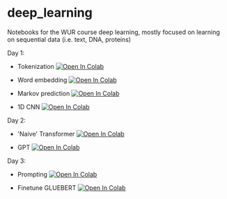 # deep_learning

Notebooks for the WUR course deep learning, mostly focused on learning on sequential data (i.e. text, DNA, proteins)

Day 1:
 
- Tokenization <a target="_blank" href="https://colab.research.google.com/github/holmrenser/deep_learning/blob/main/W3D4_tokenization.ipynb">
  <img src="https://colab.research.google.com/assets/colab-badge.svg" alt="Open In Colab"/>
</a>

- Word embedding <a target="_blank" href="https://colab.research.google.com/github/holmrenser/deep_learning/blob/main/W3D4_word_embeddings.ipynb">
  <img src="https://colab.research.google.com/assets/colab-badge.svg" alt="Open In Colab"/>
</a>

- Markov prediction <a target="_blank" href="https://colab.research.google.com/github/holmrenser/deep_learning/blob/main/W3D4_markov_prediction.ipynb">
  <img src="https://colab.research.google.com/assets/colab-badge.svg" alt="Open In Colab"/>
</a>

- 1D CNN <a target="_blank" href="https://colab.research.google.com/github/holmrenser/deep_learning/blob/main/W3D4_cnn1d.ipynb">
  <img src="https://colab.research.google.com/assets/colab-badge.svg" alt="Open In Colab"/>
</a>



Day 2:

- 'Naive' Transformer <a target="_blank" href="https://colab.research.google.com/github/holmrenser/deep_learning/blob/main/W4D2_naive_transformer.ipynb">
  <img src="https://colab.research.google.com/assets/colab-badge.svg" alt="Open In Colab"/>
</a>

- GPT <a target="_blank" href="https://colab.research.google.com/github/holmrenser/deep_learning/blob/main/W4D2_GPT.ipynb">
  <img src="https://colab.research.google.com/assets/colab-badge.svg" alt="Open In Colab"/>
</a>

Day 3:

- Prompting <a target="_blank" href="https://colab.research.google.com/github/holmrenser/deep_learning/blob/main/W4D3_prompting.ipynb">
  <img src="https://colab.research.google.com/assets/colab-badge.svg" alt="Open In Colab"/>
</a>

- Finetune GLUEBERT <a target="_blank" href="https://colab.research.google.com/github/holmrenser/deep_learning/blob/main/W4D3_finetune_GLUEBERT.ipynb">
  <img src="https://colab.research.google.com/assets/colab-badge.svg" alt="Open In Colab"/>
</a>
